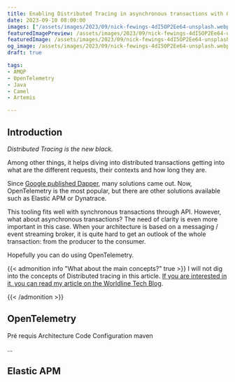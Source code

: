 ```yaml
---
title: Enabling Distributed Tracing in asynchronous transactions with OpenTelemetry or Elastic APM
date: 2023-09-10 08:00:00
images: ["/assets/images/2023/09/nick-fewings-4dI5OP2Ee64-unsplash.webp"]
featuredImagePreview: /assets/images/2023/09/nick-fewings-4dI5OP2Ee64-unsplash.webp
featuredImage: /assets/images/2023/09/nick-fewings-4dI5OP2Ee64-unsplash.webp
og_image: /assets/images/2023/09/nick-fewings-4dI5OP2Ee64-unsplash.webp
draft: true

tags:
- AMQP
- OpenTelemetry
- Java
- Camel
- Artemis

---
```



## Introduction

_Distributed Tracing is the new black._ 

Among other things, it helps diving into distributed transactions getting into what are the different requests, their contexts and how long they are.

Since [Google published Dapper](https://research.google/pubs/pub36356/), many solutions came out. 
Now, OpenTelemetry is the most popular, but there are other solutions available such as Elastic APM or Dynatrace. 

This tooling fits well with synchronous transactions through API. 
However, what about asynchronous transactions?
The need of clarity is even more important in this case. 
When your architecture is based on a messaging / event streaming broker, it is quite hard to get an outlook of the whole transaction: from the producer to the consumer.

Hopefully you can do using OpenTelemetry.

{{< admonition info "What about the main concepts?" true >}}
I will not dig into the concepts of Distributed tracing in this article.
[If you are interested in it, you can read my article on the Worldline Tech Blog](https://blog.worldline.tech/2021/09/22/enabling_distributed_tracing_in_spring_apps.html).

{{< /admonition >}}


## OpenTelemetry

Pré requis
Architecture
Code
Configuration maven

...


## Elastic APM



